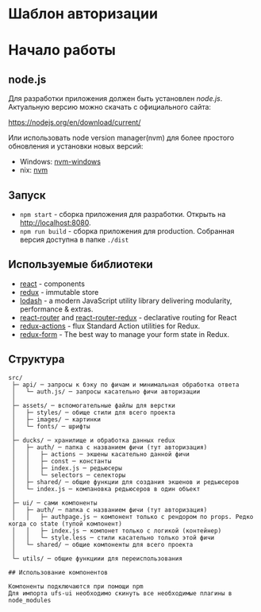 # Шаблон авторизации

# Начало работы

## node.js

Для разработки приложения должен быть установлен *node.js*. Актуальную версию можно скачать с официального сайта:

https://nodejs.org/en/download/current/

Или использовать node version manager(nvm) для более простого обновления и установки новых версий:

 * Windows: [nvm-windows](https://github.com/coreybutler/nvm-windows)
 * nix: [nvm](https://github.com/creationix/nvm)


## Запуск

* `npm start` - сборка приложения для разработки. Открыть на  [http://localhost:8080](http://localhost:8080).
* `npm run build` - сборка приложения для production. Собранная версия доступна в папке `./dist`

## Используемые библиотеки

* [react](http://facebook.github.io/react/) - components
* [redux](http://redux.js.org/) - immutable store
* [lodash](https://lodash.com/) - a modern JavaScript utility library delivering modularity, performance & extras.
* [react-router](https://github.com/ReactTraining/react-router) and 
[react-router-redux](https://github.com/reactjs/react-router-redux) - declarative routing for React
* [redux-actions](https://github.com/redux-utilities/redux-actions) - flux Standard Action utilities for Redux.
* [redux-form](https://redux-form.com/7.3.0/) - The best way to manage your form state in Redux.

## Структура

```
src/
 ├─ api/ ─ запросы к бэку по фичам и минимальная обработка ответа
 │   └─ auth.js/ ─ запросы касательно фичи авторизации
 │
 ├─ assets/ ─ вспомогательные файлы для верстки
 │   ├─ styles/ ─ обище стили для всего проекта
 │   ├─ images/ ─ картинки
 │   └─ fonts/ ─ шрифты
 │
 ├─ ducks/ ─ хранилище и обработка данных redux
 │   ├─ auth/ ─ папка с названием фичи (тут авторизация)
 │   │   ├─ actions ─ экшены касательно данной фичи
 │   │   ├─ const ─ константы
 │   │   ├─ index.js ─ редьюсеры
 │   │   └─ selectors ─ селекторы
 │   ├─ shared/ ─ общие функции для создания экшенов и редьюсеров
 │   └─ index.js ─ компановка редьюсеров в один объект
 │
 ├─ ui/ ─ сами компоненты
 │   ├─ auth/ ─ папка с названием фичи (тут авторизация)
 │   │   ├─ authpage.js ─ компонент только с рендором по props. Редко когда со state (тупой компонент)
 │   │   ├─ index.js ─ компонет только с логикой (контейнер)
 │   │   └─ style.less ─ стили касательно только этой фичи
 │   └─ shared/ ─ общие компоненты для всего проекта
 │
 └─ utils/ ─ общие функциии для переиспользования

## Использование компонентов

Компоненты подключаются при помощи npm
Для импорта ufs-ui необходимо скинуть все необходимые плагины в node_modules
```
